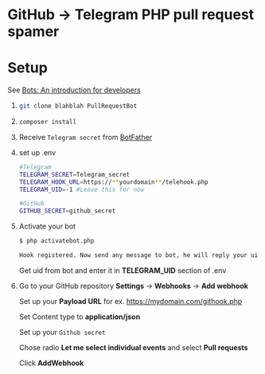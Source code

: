 GitHub -> Telegram PHP pull request spamer
==========================================

# Setup

See [Bots: An introduction for developers](https://core.telegram.org/bots)

1.  ```bash
    git clone blahblah PullRequestBot
    ```
1.  ```bash
    composer install
    ```
1.  Receive ```Telegram secret``` from [BotFather](https://t.me/botfather)

1.  set up .env

    ```bash
    #Telegram
    TELEGRAM_SECRET=Telegram_secret
    TELEGRAM_HOOK_URL=https://**yourdomain**/telehook.php
    TELEGRAM_UID=-1 #Leave this for now

    #GitHub
    GITHUB_SECRET=github_secret
    ```

1.  Activate your bot

    ```bash
    $ php activatebot.php

    Hook registered. Now send any message to bot, he will reply your uid
    ```
    
    Get uid from bot and enter it in **TELEGRAM_UID** section of .env

1.  Go to your GitHub repository **Settings** -> **Webhooks** -> **Add webhook**

    Set up your **Payload URL** for ex. https://mydomain.com/githook.php

    Set Content type to **application/json**

    Set up your ```Github secret```

    Chose radio **Let me select individual events** and select **Pull requests**

    Click **AddWebhook**